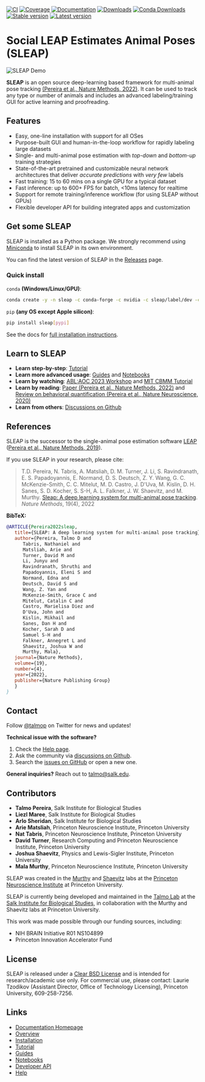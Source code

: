 [![CI](https://github.com/talmolab/sleap/workflows/CI/badge.svg?event=push&branch=develop)](https://github.com/talmolab/sleap/actions?query=workflow:CI)
[![Coverage](https://codecov.io/gh/talmolab/sleap/branch/develop/graph/badge.svg?token=oBmTlGIQRn)](https://codecov.io/gh/talmolab/sleap)
[![Documentation](https://img.shields.io/badge/Documentation-sleap.ai-lightgrey)](https://docs.sleap.ai)
[![Downloads](https://static.pepy.tech/personalized-badge/sleap?period=total&units=international_system&left_color=grey&right_color=brightgreen&left_text=PyPI%20Downloads)](https://pepy.tech/project/sleap)
[![Conda Downloads](https://img.shields.io/conda/dn/sleap/sleap?label=Conda%20Downloads)](https://anaconda.org/sleap/sleap)
[![Stable version](https://img.shields.io/github/v/release/talmolab/sleap?label=stable)](https://github.com/talmolab/sleap/releases/)
[![Latest version](https://img.shields.io/github/v/release/talmolab/sleap?include_prereleases&label=latest)](https://github.com/talmolab/sleap/releases/)

# Social LEAP Estimates Animal Poses (SLEAP)

![SLEAP Demo](https://raw.githubusercontent.com/talmolab/sleap/develop/docs/assets/images/sleap_movie.gif)

**SLEAP** is an open source deep-learning based framework for multi-animal pose tracking [(Pereira et al., Nature Methods, 2022)](https://www.nature.com/articles/s41592-022-01426-1). It can be used to track any type or number of animals and includes an advanced labeling/training GUI for active learning and proofreading.

## Features

* Easy, one-line installation with support for all OSes
* Purpose-built GUI and human-in-the-loop workflow for rapidly labeling large datasets
* Single- and multi-animal pose estimation with *top-down* and *bottom-up* training strategies
* State-of-the-art pretrained and customizable neural network architectures that deliver *accurate predictions* with *very few* labels
* Fast training: 15 to 60 mins on a single GPU for a typical dataset
* Fast inference: up to 600+ FPS for batch, <10ms latency for realtime
* Support for remote training/inference workflow (for using SLEAP without GPUs)
* Flexible developer API for building integrated apps and customization

## Get some SLEAP

SLEAP is installed as a Python package. We strongly recommend using [Miniconda](https://docs.conda.io/en/latest/miniconda.html) to install SLEAP in its own environment.

You can find the latest version of SLEAP in the [Releases](https://github.com/talmolab/sleap/releases) page.

### Quick install

`conda` **(Windows/Linux/GPU)**:

```bash
conda create -y -n sleap -c conda-forge -c nvidia -c sleap/label/dev -c sleap -c anaconda sleap
```

`pip` **(any OS except Apple silicon)**:

```bash
pip install sleap[pypi]
```

See the docs for [full installation instructions](https://docs.sleap.ai/latest/installation).

## Learn to SLEAP

- **Learn step-by-step**: [Tutorial](https://docs.sleap.ai/latest/tutorial/overview)
- **Learn more advanced usage**: [Guides](https://docs.sleap.ai/latest/guides/guides-overview/) and [Notebooks](https://docs.sleap.ai/latest/notebooks/notebooks-overview/)
- **Learn by watching**: [ABL:AOC 2023 Workshop](https://www.youtube.com/watch?v=BfW-HgeDfMI) and [MIT CBMM Tutorial](https://cbmm.mit.edu/video/decoding-animal-behavior-through-pose-tracking)
- **Learn by reading**: [Paper (Pereira et al., Nature Methods, 2022)](https://www.nature.com/articles/s41592-022-01426-1) and [Review on behavioral quantification (Pereira et al., Nature Neuroscience, 2020)](https://rdcu.be/caH3H)
- **Learn from others**: [Discussions on Github](https://github.com/talmolab/sleap/discussions)

## References

SLEAP is the successor to the single-animal pose estimation software [LEAP](https://github.com/talmo/leap) ([Pereira et al., Nature Methods, 2019](https://www.nature.com/articles/s41592-018-0234-5)).

If you use SLEAP in your research, please cite:

> T.D. Pereira, N. Tabris, A. Matsliah, D. M. Turner, J. Li, S. Ravindranath, E. S. Papadoyannis, E. Normand, D. S. Deutsch, Z. Y. Wang, G. C. McKenzie-Smith, C. C. Mitelut, M. D. Castro, J. D'Uva, M. Kislin, D. H. Sanes, S. D. Kocher, S. S-H, A. L. Falkner, J. W. Shaevitz, and M. Murthy. [Sleap: A deep learning system for multi-animal pose tracking](https://www.nature.com/articles/s41592-022-01426-1). *Nature Methods*, 19(4), 2022

**BibTeX:**

```bibtex
@ARTICLE{Pereira2022sleap,
   title={SLEAP: A deep learning system for multi-animal pose tracking},
   author={Pereira, Talmo D and 
      Tabris, Nathaniel and
      Matsliah, Arie and
      Turner, David M and
      Li, Junyu and
      Ravindranath, Shruthi and
      Papadoyannis, Eleni S and
      Normand, Edna and
      Deutsch, David S and
      Wang, Z. Yan and
      McKenzie-Smith, Grace C and
      Mitelut, Catalin C and
      Castro, Marielisa Diez and
      D'Uva, John and
      Kislin, Mikhail and
      Sanes, Dan H and
      Kocher, Sarah D and
      Samuel S-H and
      Falkner, Annegret L and
      Shaevitz, Joshua W and
      Murthy, Mala},
   journal={Nature Methods},
   volume={19},
   number={4},
   year={2022},
   publisher={Nature Publishing Group}
   }
}
```

## Contact

Follow [@talmop](https://twitter.com/talmop) on Twitter for news and updates!

**Technical issue with the software?**

1. Check the [Help page](https://docs.sleap.ai/latest/help).
2. Ask the community via [discussions on Github](https://github.com/talmolab/sleap/discussions).
3. Search the [issues on GitHub](https://github.com/talmolab/sleap/issues) or open a new one.

**General inquiries?**
Reach out to talmo@salk.edu.

## Contributors

* **Talmo Pereira**, Salk Institute for Biological Studies
* **Liezl Maree**, Salk Institute for Biological Studies
* **Arlo Sheridan**, Salk Institute for Biological Studies
* **Arie Matsliah**, Princeton Neuroscience Institute, Princeton University
* **Nat Tabris**, Princeton Neuroscience Institute, Princeton University
* **David Turner**, Research Computing and Princeton Neuroscience Institute, Princeton University
* **Joshua Shaevitz**, Physics and Lewis-Sigler Institute, Princeton University
* **Mala Murthy**, Princeton Neuroscience Institute, Princeton University

SLEAP was created in the [Murthy](https://murthylab.princeton.edu) and [Shaevitz](https://shaevitzlab.princeton.edu) labs at the [Princeton Neuroscience Institute](https://pni.princeton.edu) at Princeton University.

SLEAP is currently being developed and maintained in the [Talmo Lab](https://talmolab.org) at the [Salk Institute for Biological Studies](https://salk.edu), in collaboration with the Murthy and Shaevitz labs at Princeton University.

This work was made possible through our funding sources, including:

* NIH BRAIN Initiative R01 NS104899
* Princeton Innovation Accelerator Fund

## License

SLEAP is released under a [Clear BSD License](https://raw.githubusercontent.com/talmolab/sleap/main/LICENSE) and is intended for research/academic use only. For commercial use, please contact: Laurie Tzodikov (Assistant Director, Office of Technology Licensing), Princeton University, 609-258-7256.

## Links

* [Documentation Homepage](https://docs.sleap.ai)
* [Overview](https://docs.sleap.ai/latest/overview)
* [Installation](https://docs.sleap.ai/latest/installation)
* [Tutorial](https://docs.sleap.ai/latest/tutorial/overview/)
* [Guides](https://docs.sleap.ai/latest/guides/guides-overview/)
* [Notebooks](https://docs.sleap.ai/latest/notebooks/notebooks-overview/)
* [Developer API](https://docs.sleap.ai/latest/api)
* [Help](https://docs.sleap.ai/latest/help)